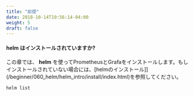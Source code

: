 ```yaml
---
title: "前提"
date: 2018-10-14T19:56:14-04:00
weight: 5
draft: false
---
```


<!--
#### Is **helm** installed?
-->
#### **helm** はインストールされていますか?

<!--
We will use **helm** to install Prometheus & Grafana monitoring tools for this chapter. Please review  [installing helm chapter](/beginner/060_helm/helm_intro/install/index.html) for instructions if you don't have it installed.
-->
この章では、 **helm** を使ってPrometheusとGrafaをインストールします。もしインストールされていない場合には、[helmのインストール]](/beginner/060_helm/helm_intro/install/index.html)を参照してください。

```
helm list
```

